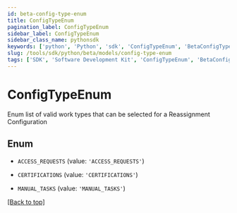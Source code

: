 ```yaml
---
id: beta-config-type-enum
title: ConfigTypeEnum
pagination_label: ConfigTypeEnum
sidebar_label: ConfigTypeEnum
sidebar_class_name: pythonsdk
keywords: ['python', 'Python', 'sdk', 'ConfigTypeEnum', 'BetaConfigTypeEnum'] 
slug: /tools/sdk/python/beta/models/config-type-enum
tags: ['SDK', 'Software Development Kit', 'ConfigTypeEnum', 'BetaConfigTypeEnum']
---
```


# ConfigTypeEnum

Enum list of valid work types that can be selected for a Reassignment Configuration

## Enum

* `ACCESS_REQUESTS` (value: `'ACCESS_REQUESTS'`)

* `CERTIFICATIONS` (value: `'CERTIFICATIONS'`)

* `MANUAL_TASKS` (value: `'MANUAL_TASKS'`)

[[Back to top]](#) 

